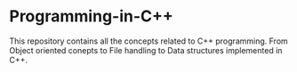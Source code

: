 # Programming-in-C++

This repository contains all the concepts related to C++ programming. From Object oriented conepts to File handling to Data structures implemented in C++.
